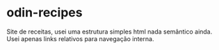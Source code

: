 # odin-recipes

Site de receitas, usei uma estrutura simples html nada semântico ainda. Usei apenas links relativos para navegação interna. 

